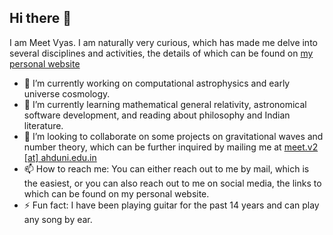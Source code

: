 ## Hi there 👋

I am Meet Vyas. I am naturally very curious, which has made me delve into several disciplines and activities, the details of which can be found on [my personal website](https://meet-vyas-dev.github.io/)

- 🔭 I’m currently working on computational astrophysics and early universe cosmology.
- 🌱 I’m currently learning mathematical general relativity, astronomical software development, and reading about philosophy and Indian literature. 
- 👯 I’m looking to collaborate on some projects on gravitational waves and number theory, which can be further inquired by mailing me at [meet.v2 [at] ahduni.edu.in](mailto:meet.v2@ahduni.edu.in)
- 📫 How to reach me: You can either reach out to me by mail, which is the easiest, or you can also reach out to me on social media, the links to which can be found on my personal website. 
- ⚡ Fun fact: I have been playing guitar for the past 14 years and can play any song by ear. 
